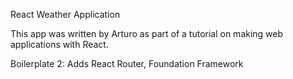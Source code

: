 React Weather Application

This app was written by Arturo as part of a tutorial on making web applications with React.


Boilerplate 2:
Adds React Router, Foundation Framework
